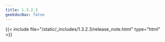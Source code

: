 ```yaml
---
title: 1.3.2.3
geekdocNav: false
---
```

{{< include file="/static/_includes/1.3.2.3/release_note.html" type="html" >}}